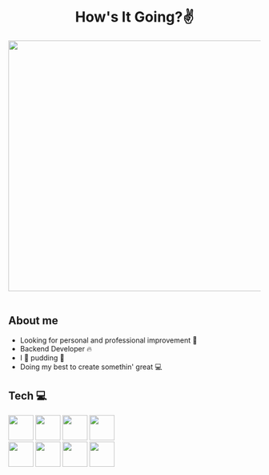 <h1 align="center">How's It Going?✌ </h1>

 <div align="center">
    <img 
     height="500"
     width="800"
     src="https://cdn.hashnode.com/res/hashnode/image/upload/v1639257073921/pFyEqPD_o.gif?auto=format,compress&gif-q=60&format=webm">
  </div>
  
  
<div align="center">
 <br />
 <h2 align="left">About me </h2>
 
 <div align="left">
   <ul>
      <li>Looking for personal and professional improvement 💪</li>
      <li> Backend Developer 🔥</li>
      <li>I 🤎 pudding 🍮</li>
      <li>Doing my best to create somethin' great 💻</li>
   </ul>
   
   <h2 align="left">Tech 💻</h2>
   
   <div align="left"> 
     <img src="https://www.svgrepo.com/show/197982/html.svg" height="50"/>
     <img src="https://www.svgrepo.com/show/134149/css.svg" height="50"/>
     <img src="https://www.svgrepo.com/show/355081/js.svg" height="50"/>
     <img src="https://www.svgrepo.com/show/349474/php.svg" height="50"/>
  </div>
  <div align="left">
     <img src="https://www.svgrepo.com/show/303379/laravel-logo.svg" height="50"/>
     <img src="https://www.svgrepo.com/show/331370/docker.svg" height="50"/>
     <img src="https://www.svgrepo.com/show/373848/mysql.svg" height="50"/>
     <img src="https://www.svgrepo.com/show/373521/composer.svg" height="50"/>
  </div>
</div>
  
 
 






